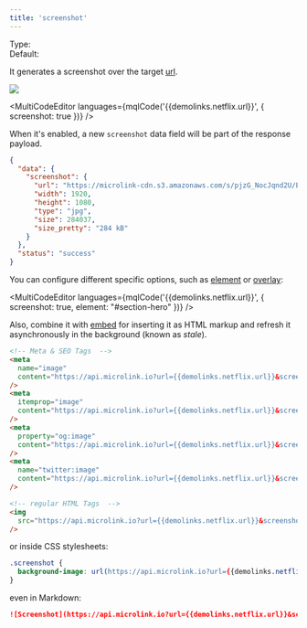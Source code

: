 ```yaml
---
title: 'screenshot'
---
```


Type: <Type children='<boolean>'/><br/>
Default: <Type children='false'/>

It generates a screenshot over the target [url](/docs/api/parameters/url).

![](https://cdn.microlink.io/docs/netflix.png)

<MultiCodeEditor languages={mqlCode('{{demolinks.netflix.url}}', { screenshot: true })} />

When it's enabled, a new `screenshot` data field will be part of the response payload.

```json
{
  "data": {
    "screenshot": {
      "url": "https://microlink-cdn.s3.amazonaws.com/s/pjzG_NocJqnd2U/Ef2b6g9P944wI_",
      "width": 1920,
      "height": 1080,
      "type": "jpg",
      "size": 284037,
      "size_pretty": "284 kB"
    }
  },
  "status": "success"
}
```

You can configure different specific options, such as [element](/docs/api/parameters/pdf/element) or [overlay](/docs/api/parameters/pdf/overlay):

<MultiCodeEditor languages={mqlCode('{{demolinks.netflix.url}}', { screenshot: true, element: "#section-hero" })} />

Also, combine it with [embed](/docs/api/parameters/embed) for inserting it as HTML markup and refresh it asynchronously in the background (known as _stale_).

```html
<!-- Meta & SEO Tags  -->
<meta
  name="image"
  content="https://api.microlink.io?url={{demolinks.netflix.url}}&screenshot=true&meta=false&embed=screenshot.url"
/>
<meta
  itemprop="image"
  content="https://api.microlink.io?url={{demolinks.netflix.url}}&screenshot=true&meta=false&embed=screenshot.url"
/>
<meta
  property="og:image"
  content="https://api.microlink.io?url={{demolinks.netflix.url}}&screenshot=true&meta=false&embed=screenshot.url"
/>
<meta
  name="twitter:image"
  content="https://api.microlink.io?url={{demolinks.netflix.url}}&screenshot=true&meta=false&embed=screenshot.url"
/>

<!-- regular HTML Tags  -->
<img
  src="https://api.microlink.io?url={{demolinks.netflix.url}}&screenshot=true&meta=false&embed=screenshot.url"
/>
```

or inside CSS stylesheets:

```css
.screenshot {
  background-image: url(https://api.microlink.io?url={{demolinks.netflix.url}}&screenshot=true&meta=false&embed=screenshot.url);
}
```

even in Markdown:

```md
![Screenshot](https://api.microlink.io?url={{demolinks.netflix.url}}&screenshot=true&meta=false&embed=screenshot.url)
```
